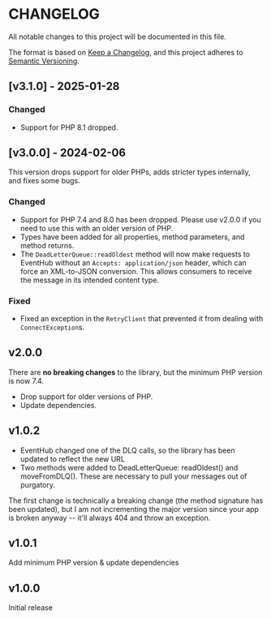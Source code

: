# CHANGELOG
All notable changes to this project will be documented in this file.

The format is based on [Keep a Changelog](https://keepachangelog.com/en/1.1.0/),
and this project adheres to [Semantic Versioning](https://semver.org/spec/v2.0.0.html).

## [v3.1.0] - 2025-01-28
### Changed
- Support for PHP 8.1 dropped.  

## [v3.0.0] - 2024-02-06
This version drops support for older PHPs, adds stricter types internally, and fixes some bugs.

### Changed
- Support for PHP 7.4 and 8.0 has been dropped. Please use v2.0.0 if you need to use this with an older version of PHP.
- Types have been added for all properties, method parameters, and method returns.
- The `DeadLetterQueue::readOldest` method will now make requests to EventHub without an `Accepts: application/json` header, which can force an XML-to-JSON conversion. This allows consumers to receive the message in its intended content type.

### Fixed
- Fixed an exception in the `RetryClient` that prevented it from dealing with `ConnectException`s.

## v2.0.0
There are **no breaking changes** to the library, but the minimum PHP version is now 7.4.

- Drop support for older versions of PHP.
- Update dependencies.

## v1.0.2
- EventHub changed one of the DLQ calls, so the library has been updated to reflect the new URL
- Two methods were added to DeadLetterQueue: readOldest() and moveFromDLQ(). These are necessary to pull your messages out of purgatory.

The first change is technically a breaking change (the method signature has been updated), but I am not incrementing the major version since your app is broken anyway -- it'll always 404 and throw an exception.

## v1.0.1
Add minimum PHP version & update dependencies

## v1.0.0
Initial release